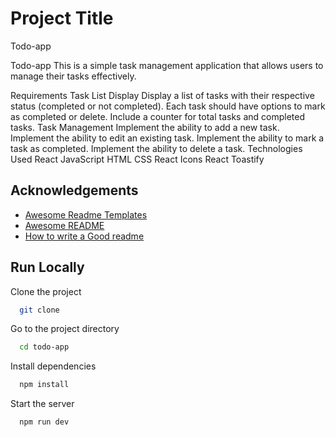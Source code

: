# Project Title

Todo-app

Todo-app
This is a simple task management application that allows users to manage their tasks effectively.

Requirements
Task List Display
Display a list of tasks with their respective status (completed or not completed).
Each task should have options to mark as completed or delete.
Include a counter for total tasks and completed tasks.
Task Management
Implement the ability to add a new task.
Implement the ability to edit an existing task.
Implement the ability to mark a task as completed.
Implement the ability to delete a task.
Technologies Used
React
JavaScript
HTML
CSS
React Icons
React Toastify

## Acknowledgements

- [Awesome Readme Templates](https://awesomeopensource.com/project/elangosundar/awesome-README-templates)
- [Awesome README](https://github.com/matiassingers/awesome-readme)
- [How to write a Good readme](https://bulldogjob.com/news/449-how-to-write-a-good-readme-for-your-github-project)

## Run Locally

Clone the project

```bash
  git clone
```

Go to the project directory

```bash
  cd todo-app
```

Install dependencies

```bash
  npm install
```

Start the server

```bash
  npm run dev
```

